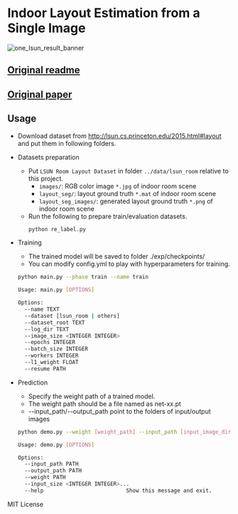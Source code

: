 # Indoor Layout Estimation from a Single Image

![one_lsun_result_banner](./doc/banner.png)

## [Original readme](https://github.com/leVirve/lsun-room)
## [Original paper]()
## Usage
- Download dataset from http://lsun.cs.princeton.edu/2015.html#layout and put them in following folders.
- Datasets preparation

  - Put `LSUN Room Layout Dataset` in folder `../data/lsun_room` relative to this project.
    - `images/`: RGB color image `*.jpg` of indoor room scene
    - `layout_seg/`: layout ground truth `*.mat` of indoor room scene
    - `layout_seg_images/`: generated layout ground truth `*.png` of indoor room scene
  - Run the following to prepare train/evaluation datasets.
    ```bash
    python re_label.py
    ```
  
- Training
  - The trained model will be saved to folder ./exp/checkpoints/
  - You can modify config.yml to play with hyperparameters for training.
  
  ```bash
  python main.py --phase train --name train

  Usage: main.py [OPTIONS]

  Options:
    --name TEXT
    --dataset [lsun_room | others]
    --dataset_root TEXT
    --log_dir TEXT
    --image_size <INTEGER INTEGER>
    --epochs INTEGER
    --batch_size INTEGER
    --workers INTEGER
    --l1_weight FLOAT
    --resume PATH
  ```

- Prediction
  - Specify the weight path of a trained model.
  - The weight path should be a file named as net-xx.pt
  - --input_path/--output_path point to the folders of input/output images
  
  ```bash
  python demo.py --weight [weight_path] --input_path [input_image_dir] --output_path [output_image_dir]

  Usage: demo.py [OPTIONS]

  Options:
    --input_path PATH
    --output_path PATH
    --weight PATH
    --input_size <INTEGER INTEGER>...
    --help                          Show this message and exit.

  ```

MIT License
